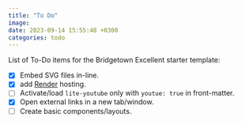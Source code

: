 ```yaml
---
title: "To Do"
image: 
date: 2023-09-14 15:55:48 +0300
categories: todo
---
```


List of To-Do items for the Bridgetown Excellent starter template:

- [x] Embed SVG files in-line.
- [x] add [Render](https://render.com/) hosting.
- [ ] Activate/load `lite-youtube` only with `youtue: true` in front-matter.
- [x] Open external links in a new tab/window.
- [ ] Create basic components/layouts.
